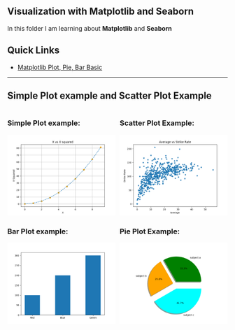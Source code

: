 ## Visualization with Matplotlib and Seaborn

In this folder I am learning about **Matplotlib** and **Seaborn**

## Quick Links

- [Matplotlib Plot, Pie, Bar Basic](./01_Matplotlib.ipynb)

---

## Simple Plot example and Scatter Plot Example

<div style="display: flex; justify-content: space-around;gap: 10px">
    <div>
        <h3>Simple Plot example:</h3>
        <img src="./figures/plot_fig.png" alt="Plot" style="">
    </div>
    <div>
        <h3>Scatter Plot Example:</h3>
        <img src="./figures/scatter_plot.png" alt="Scatter" style="">
    </div>
</div>

<div style="display: flex; justify-content: space-around;gap: 10px">
    <div>
        <h3>Bar Plot example:</h3>
        <img src="./figures/bar.png" alt="Plot" style="">
    </div>
    <div>
        <h3>Pie Plot Example:</h3>
        <img src="./figures/pie_plot.png" alt="Scatter" style="">
    </div>
</div>

